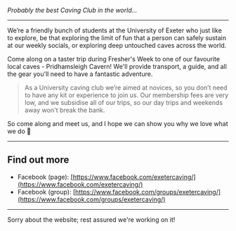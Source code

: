 _Probably the best Caving Club in the world..._

---

We’re a friendly bunch of students at the University of Exeter who just like to explore, be that exploring the limit of fun that a person can safely sustain at our weekly socials, or exploring deep untouched caves across the world.

Come along on a taster trip during Fresher's Week to one of our favourite local caves - Pridhamsleigh Cavern! We'll provide transport, a guide, and all the gear you'll need to have a fantastic adventure.

> As a University caving club we’re aimed at novices, so you don’t need to have any kit or experience to join us. Our membership fees are very low, and we subsidise all of our trips, so our day trips and weekends away won't break the bank.

So come along and meet us, and I hope we can show you why we love what we do 🙂

---

## Find out more

* Facebook (page): [https://www.facebook.com/exetercaving/](https://www.facebook.com/exetercaving/)
* Facebook (group): [https://www.facebook.com/groups/exetercaving/](https://www.facebook.com/groups/exetercaving/)

---

Sorry about the website; rest assured we're working on it!
